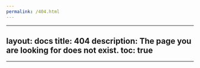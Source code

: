 ```yaml
---
permalink: /404.html
---
```


---
layout: docs
title: 404
description: The page you are looking for does not exist.
toc: true
---

---------------------------------------

